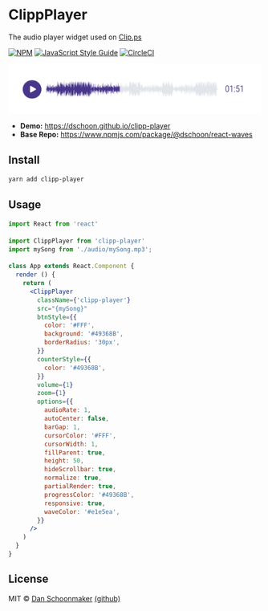# ClippPlayer

The audio player widget used on [Clip.ps][https://Clip.ps]

[![NPM](https://img.shields.io/npm/v/clipp-player.svg)](https://www.npmjs.com/package/clipp-player) [![JavaScript Style Guide](https://img.shields.io/badge/code_style-standard-brightgreen.svg)](https://standardjs.com) [![CircleCI](https://circleci.com/gh/dschoon/clipp-player.svg?style=svg)](https://circleci.com/gh/dschoon/clipp-player)


![ClippPlayer](example/public/ClippPlayer.jpg)

- **Demo:** https://dschoon.github.io/clipp-player
- **Base Repo:** https://www.npmjs.com/package/@dschoon/react-waves


## Install

```bash
yarn add clipp-player
```

## Usage

```jsx
import React from 'react'

import ClippPlayer from 'clipp-player'
import mySong from './audio/mySong.mp3';

class App extends React.Component {
  render () {
    return (
      <ClippPlayer
        className={'clipp-player'}
        src="{mySong}"
        btnStyle={{
          color: '#FFF',
          background: '#49368B',
          borderRadius: '30px',
        }}
        counterStyle={{
          color: '#49368B',
        }}
        volume={1}
        zoom={1}
        options={{
          audioRate: 1,
          autoCenter: false,
          barGap: 1,
          cursorColor: '#FFF',
          cursorWidth: 1,
          fillParent: true,
          height: 50,
          hideScrollbar: true,
          normalize: true,
          partialRender: true,
          progressColor: '#49368B',
          responsive: true,
          waveColor: '#e1e5ea',
        }}
      />
    )
  }
}
```

## License

MIT © [Dan Schoonmaker](https://danielschoonmaker.com) [(github)](https://github.com/dschoon)


[https://Clip.ps]: https://Clip.ps
